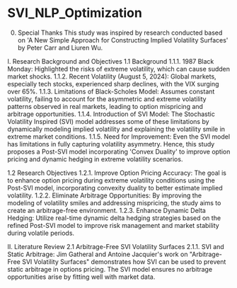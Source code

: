 # SVI_NLP_Optimization
0. Special Thanks
This study was inspired by research conducted based on 'A New Simple Approach for Constructing Implied Volatility Surfaces' by Peter Carr and Liuren Wu.

I. Research Background and Objectives
1.1 Background
1.1.1. 1987 Black Monday: Highlighted the risks of extreme volatility, which can cause sudden market shocks. 1.1.2. Recent Volatility (August 5, 2024): Global markets, especially tech stocks, experienced sharp declines, with the VIX surging over 65%. 1.1.3. Limitations of Black-Scholes Model: Assumes constant volatility, failing to account for the asymmetric and extreme volatility patterns observed in real markets, leading to option mispricing and arbitrage opportunities. 1.1.4. Introduction of SVI Model: The Stochastic Volatility Inspired (SVI) model addresses some of these limitations by dynamically modeling implied volatility and explaining the volatility smile in extreme market conditions. 1.1.5. Need for Improvement: Even the SVI model has limitations in fully capturing volatility asymmetry. Hence, this study proposes a Post-SVI model incorporating 'Convex Duality' to improve option pricing and dynamic hedging in extreme volatility scenarios.

1.2 Research Objectives
1.2.1. Improve Option Pricing Accuracy: The goal is to enhance option pricing during extreme volatility conditions using the Post-SVI model, incorporating convexity duality to better estimate implied volatility. 1.2.2. Eliminate Arbitrage Opportunities: By improving the modeling of volatility smiles and addressing mispricing, the study aims to create an arbitrage-free environment. 1.2.3. Enhance Dynamic Delta Hedging: Utilize real-time dynamic delta hedging strategies based on the refined Post-SVI model to improve risk management and market stability during volatile periods.

II. Literature Review
2.1 Arbitrage-Free SVI Volatility Surfaces
2.1.1. SVI and Static Arbitrage:
Jim Gatheral and Antoine Jacquier's work on "Arbitrage-Free SVI Volatility Surfaces" demonstrates how SVI can be used to prevent static arbitrage in options pricing. The SVI model ensures no arbitrage opportunities arise by fitting well with market data.
